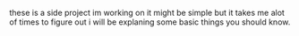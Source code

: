 these is a side project im working on it might be simple but it takes me alot of times to figure out i will be explaning some basic things you should know.